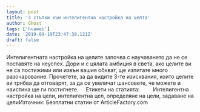 ```yaml
---
layout: post
title: '3 стъпки към интелигентна настройка на целта'
author: Ghost
tags: ['huawei']
date: '2019-09-19T23:47:38.121Z'
draft: false
---
```


Интелигентната настройка на целите започва с научаването да не се поставяте на неуспех. Дори и с цялата амбиция в света, ако целите ви не са постижими или извън вашия обхват, ще изпитате много разочарование. Прочетете, за да видите 3-те изисквания, които целите ви трябва да отговарят, за да се увеличат шансовете, че можете и наистина ще ги постигнете.     Етикети на статията:         Интелигентна настройка на цели, интелигентна цел, определяне на цели, задаване на целиИзточник: Безплатни статии от ArticleFactory.com
